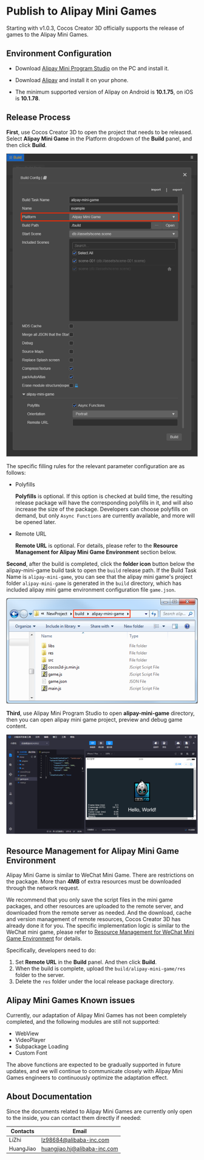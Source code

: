 # Publish to Alipay Mini Games

Starting with v1.0.3, Cocos Creator 3D officially supports the release of games to the Alipay Mini Games.

## Environment Configuration

- Download [Alipay Mini Program Studio](https://render.alipay.com/p/f/fd-jwq8nu2a/pages/home/index.html) on the PC and install it.

- Download [Alipay](https://mobile.alipay.com/index.htm) and install it on your phone.

- The minimum supported version of Alipay on Android is **10.1.75**, on iOS is **10.1.78**.

## Release Process

**First**, use Cocos Creator 3D to open the project that needs to be released. Select **Alipay Mini Game** in the Platform dropdown of the **Build** panel, and then click **Build**.

![](./publish-alipay-mini-game/build_option.png)

The specific filling rules for the relevant parameter configuration are as follows:

- Polyfills

  **Polyfills** is optional. If this option is checked at build time, the resulting release package will have the corresponding polyfills in it, and will also increase the size of the package. Developers can choose polyfills on demand, but only `Async Functions` are currently available, and more will be opened later.

- Remote URL

  **Remote URL** is optional. For details, please refer to the **Resource Management for Alipay Mini Game Environment** section below.

**Second**, after the build is completed, click the **folder icon** button below the alipay-mini-game build task to open the `build` release path. If the Build Task Name is `alipay-mini-game`, you can see that the alipay mini game's project folder `alipay-mini-game` is generated in the `build` directory, which has included alipay mini game environment configuration file `game.json`.

![](./publish-alipay-mini-game/build.png)

**Third**, use Alipay Mini Program Studio to open **alipay-mini-game** directory, then you can open alipay mini game project, preview and debug game content.

![](./publish-alipay-mini-game/preview.png)

## Resource Management for Alipay Mini Game Environment

Alipay Mini Game is similar to WeChat Mini Game. There are restrictions on the package. More than **4MB** of extra resources must be downloaded through the network request.

We recommend that you only save the script files in the mini game packages, and other resources are uploaded to the remote server, and downloaded from the remote server as needed. And the download, cache and version management of remote resources, Cocos Creator 3D has already done it for you. The specific implementation logic is similar to the WeChat mini game, please refer to [Resource Management for WeChat Mini Game Environment](./publish-wechatgame.md) for details.

Specifically, developers need to do:

1. Set **Remote URL** in the **Build** panel. And then click **Build**.
2. When the build is complete, upload the `build/alipay-mini-game/res` folder to the server.
3. Delete the `res` folder under the local release package directory.

## Alipay Mini Games Known issues

Currently, our adaptation of Alipay Mini Games has not been completely completed, and the following modules are still not supported:

- WebView
- VideoPlayer
- Subpackage Loading
- Custom Font

The above functions are expected to be gradually supported in future updates, and we will continue to communicate closely with Alipay Mini Games engineers to continuously optimize the adaptation effect.

## About Documentation

Since the documents related to Alipay Mini Games are currently only open to the inside, you can contact them directly if needed:

| Contacts  | Email |
| --------- | ----- |
| LiZhi     | lz98684@alibaba-inc.com      |
| HuangJiao | huangjiao.hj@alibaba-inc.com |
